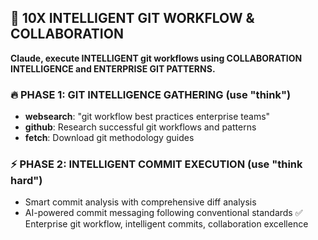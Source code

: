 ## 🚀 10X INTELLIGENT GIT WORKFLOW & COLLABORATION
**Claude, execute INTELLIGENT git workflows using COLLABORATION INTELLIGENCE and ENTERPRISE GIT PATTERNS.**
### 🔥 **PHASE 1: GIT INTELLIGENCE GATHERING** (use "think")
- **websearch**: "git workflow best practices enterprise teams"
- **github**: Research successful git workflows and patterns
- **fetch**: Download git methodology guides
### ⚡ **PHASE 2: INTELLIGENT COMMIT EXECUTION** (use "think hard")
- Smart commit analysis with comprehensive diff analysis
- AI-powered commit messaging following conventional standards
✅ Enterprise git workflow, intelligent commits, collaboration excellence
